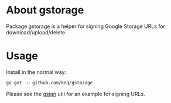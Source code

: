 # About gstorage

Package gstorage is a helper for signing Google Storage URLs for download/upload/delete.

# Usage
Install in the normal way:
```sh
go get -u github.com/knq/gstorage
```

Please see the [gsign](cmd/gsign/main.go) util for an example for signing URLs.
